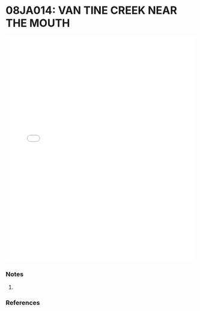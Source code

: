 # 08JA014: VAN TINE CREEK NEAR THE MOUTH

<iframe src="/_static/stations/08JA014_fdc.html" width="100%" height="600" frameborder="0"></iframe>

### Notes
1. 

### References

